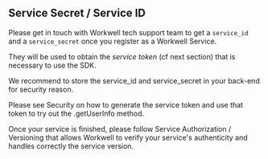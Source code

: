 ## Service Secret / Service ID

Please get in touch with Workwell tech support team to get a `service_id` and a `service_secret` once you register as a Workwell Service.

They will be used to obtain the *service token* (cf next section) that is necessary to use the SDK.

We recommend to store the service_id and service_secret in your back-end for security reason.

Please see Security on how to generate the service token and use that token to try out the .getUserInfo method.

Once your service is finished, please follow Service Authorization / Versioning that allows Workwell to verify your service's authenticity and handles correctly the service version.
